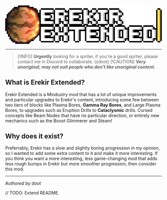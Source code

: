 ![logo](https://github.com/gh-doot/erekir-extended/blob/d74e5d817e69401c057025cf25c5d91ab31887d4/githubrepository/pixil-frame-0%20(3).png)

---
> [!INFO]
> __Urgently__ looking for a spriter, if you're a good spriter, please contact me in Discord to collaborate. (zdoot)
> [!CAUTION]
> ***Very unoriginal, may not suit people who don't like unoriginal content.***

## What is Erekir Extended?
Erekir Extended is a Mindustry mod that has a lot of unique improvements and particular upgrades to Erekir's content, introducing some few between two tiers of blocks like Plasma Bores, **Gamma Ray Bores**, and Large Plasma Bores, to upgrades such as Eruption Drills to **Cataclysmic** drills. Cursed concepts like Beam Nodes that have no particular direction, or entirely new mechanics such as the Boost Glimmerer and Steam!

## Why does it exist?
Preferrably, Erekir has a slow and slightly boring progression *in my opinion*, so I wanted to add some extra content to it and make it more interesting. If you think you want a more interesting, less game-changing mod that adds less rough bumps in Erekir but more smoother progression, then consider this mod.

---

*Authored by doot*

// TODO: Extend README.
